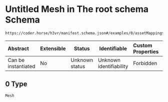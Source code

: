 # Untitled Mesh in The root schema Schema

```txt
https://coder.horse/h3vr/manifest.schema.json#/examples/0/assetMappings/0
```




| Abstract            | Extensible | Status         | Identifiable            | Custom Properties | Additional Properties | Access Restrictions | Defined In                                                               |
| :------------------ | ---------- | -------------- | ----------------------- | :---------------- | --------------------- | ------------------- | ------------------------------------------------------------------------ |
| Can be instantiated | No         | Unknown status | Unknown identifiability | Forbidden         | Allowed               | none                | [manifest.schema.json\*](../manifest.schema.json "open original schema") |

## 0 Type

`Mesh`
